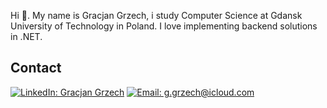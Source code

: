 Hi 👋. My name is Gracjan Grzech, i study Computer Science at Gdansk University of Technology in Poland. I love implementing backend solutions in .NET.

## Contact
[![LinkedIn: Gracjan Grzech](https://img.shields.io/badge/linkedin-%230077B5.svg?style=for-the-badge&logo=linkedin&logoColor=white)](https://www.linkedin.com/in/gracjan-grzech-2845152bb/)
[![Email: g.grzech@icloud.com](https://img.shields.io/badge/Mail-D14836?style=for-the-badge&logo=gmail&logoColor=white)](mailto:g.grzech@icloud.com)
